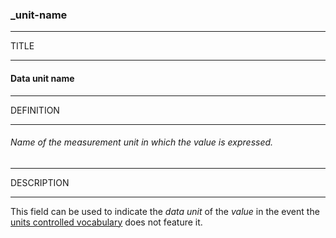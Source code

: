 ### _unit-name



------
TITLE

------

#### Data unit name



------
DEFINITION

------

###### Name of the measurement unit in which the value is expressed.



------
DESCRIPTION

------

This field can be used to indicate the *data unit* of the *value* in the event the [units controlled vocabulary](_unit.md) does not feature it.
